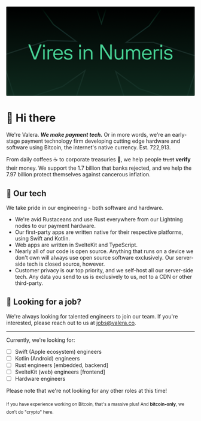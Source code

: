 ![Image of header](profile/gh-header.png)

# 👋 Hi there

We're Valera. ***We make payment tech.*** Or in more words, we're an early-stage payment technology firm developing cutting edge hardware and software using Bitcoin, the internet's native currency. Est. 722,913.

From daily coffees ☕ to corporate treasuries 💼, we help people ~~trust~~ **verify** their money. We support the 1.7 billion that banks rejected, and we help the 7.97 billion protect themselves against cancerous inflation.

## 🤖 Our tech

We take pride in our engineering - both software and hardware.

- We're avid Rustaceans and use Rust everywhere from our Lightning nodes to our payment hardware.
- Our first-party apps are written native for their respective platforms, using Swift and Kotlin.
- Web apps are written in SvelteKit and TypeScript.
- Nearly all of our code is open source. Anything that runs on a device we don't own will always use open source software exclusively. Our server-side tech is closed source, however.
- Customer privacy is our top priority, and we self-host all our server-side tech. Any data you send to us is exclusively to us, not to a CDN or other third-party.

## 🤝 Looking for a job?

We're always looking for talented engineers to join our team. If you're interested, please reach out to us at [jobs@valera.co](mailto:jobs@valera.co).

---

Currently, we're looking for:

- [ ] Swift (Apple ecosystem) engineers
- [ ] Kotlin (Android) engineers
- [ ] Rust engineers [embedded, backend]
- [ ] SvelteKit (web) engineers [frontend]
- [ ] Hardware engineers

Please note that we're not looking for any other roles at this time!

<sub>If you have experience working on Bitcoin, that's a massive plus! And **bitcoin-only**, we don't do "crypto" here.</sub>
